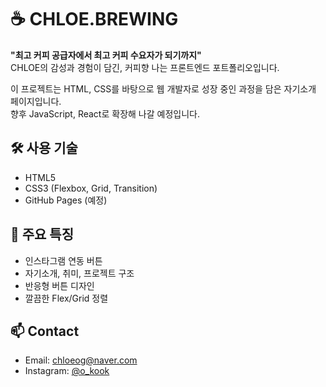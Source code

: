 
# ☕ CHLOE.BREWING

**"최고 커피 공급자에서 최고 커피 수요자가 되기까지"**  
CHLOE의 감성과 경험이 담긴, 커피향 나는 프론트엔드 포트폴리오입니다.

이 프로젝트는 HTML, CSS를 바탕으로 웹 개발자로 성장 중인 과정을 담은 자기소개 페이지입니다.  
향후 JavaScript, React로 확장해 나갈 예정입니다.

## 🛠️ 사용 기술
- HTML5
- CSS3 (Flexbox, Grid, Transition)
- GitHub Pages (예정)

## 🎨 주요 특징
- 인스타그램 연동 버튼
- 자기소개, 취미, 프로젝트 구조
- 반응형 버튼 디자인
- 깔끔한 Flex/Grid 정렬

## 📫 Contact
- Email: chloeog@naver.com
- Instagram: [@o_kook](https://www.instagram.com/o_kook/)
